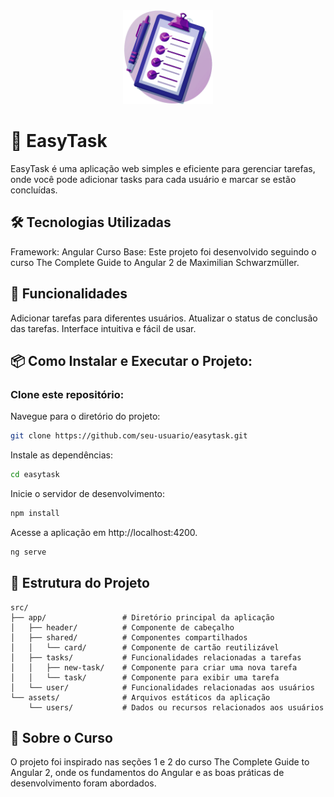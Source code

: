 <div align="center">
  <img height="150em" length="50em" alt="Header" src="/src/assets/task-management-logo.png"/>
</div>

# 📝 EasyTask
EasyTask é uma aplicação web simples e eficiente para gerenciar tarefas, onde você pode adicionar tasks para cada usuário e marcar se estão concluídas.

## 🛠️ Tecnologias Utilizadas
Framework: Angular
Curso Base: Este projeto foi desenvolvido seguindo o curso The Complete Guide to Angular 2 de Maximilian Schwarzmüller.


## 🚀 Funcionalidades
Adicionar tarefas para diferentes usuários.
Atualizar o status de conclusão das tarefas.
Interface intuitiva e fácil de usar.


## 📦 Como Instalar e Executar o Projeto:

### Clone este repositório:

Navegue para o diretório do projeto:

```bash
git clone https://github.com/seu-usuario/easytask.git
```

Instale as dependências:

```bash
cd easytask
```

Inicie o servidor de desenvolvimento:

```bash
npm install
```

Acesse a aplicação em http://localhost:4200.

```bash
ng serve
```

## 📖 Estrutura do Projeto

```plaintext
src/
├── app/                 # Diretório principal da aplicação
│   ├── header/          # Componente de cabeçalho
│   ├── shared/          # Componentes compartilhados
│   │   └── card/        # Componente de cartão reutilizável
│   ├── tasks/           # Funcionalidades relacionadas a tarefas
│   │   ├── new-task/    # Componente para criar uma nova tarefa
│   │   └── task/        # Componente para exibir uma tarefa
│   └── user/            # Funcionalidades relacionadas aos usuários
└── assets/              # Arquivos estáticos da aplicação
    └── users/           # Dados ou recursos relacionados aos usuários
````

## 🏫 Sobre o Curso
O projeto foi inspirado nas seções 1 e 2 do curso The Complete Guide to Angular 2, onde os fundamentos do Angular e as boas práticas de desenvolvimento foram abordados.
